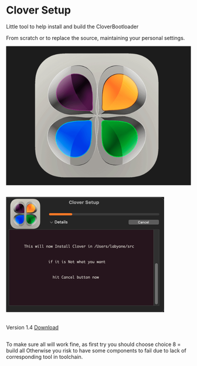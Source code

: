 # Clover Setup
Little tool to help install and build the CloverBootloader

From scratch or to replace the source, maintaining your personal settings.

![img src](Image1.png)
##
![img src](image3.png)
##
Version 1.4 [Download](https://github.com/LAbyOne/Clover-Builder/raw/main/Clover_Setup.dmg)
##
To make sure all will work fine, as first try you should choose choice 8 = build all
Otherwise you risk to have some components to fail due to lack of corresponding tool in toolchain.
##
